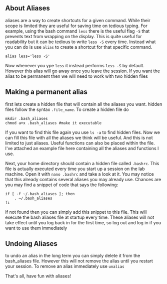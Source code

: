## About Aliases  
aliases are a way to create shortcuts for a given command. While their scope is limited they are useful for saving time on tedious typing. For example, using the bash command `less` there is the useful flag `-S` that prevents text from wrapping on the display. This is quite useful for readability but it can be tedious to write `less -S` every time. Instead what you can do is use `alias` to create a shortcut for that specific command.
```
alias less='less -S'
```
Now whenever you ype `less` it instead performs `less -S` by default. However this alias will go away once you leave the session. If you want the alias to be permanent then we will need to work with two hidden files

## Making a permanent alias
first lets create a hidden file that will contain all the aliases you want. hidden files follow the syntax `.file_name`. To create a hidden file do 
```
mkdir .bash_aliases
chmod a+x .bash_aliases #make it executable
```
If you want to find this file again you use `ls -a` to find hidden files. Now we can fill this file with all the aliases we think will be useful. And this is not limited to just aliases. Useful functions can also be placed within the file. I've attached an example file here containing all the aliases and functions I use.

Next, your home directory should contain a hidden file called `.bashrc`. This file is actually executed every time you start up a session on the lab machine. Open it with `nano .bashrc` and take a look at it. You may notice that this already contains several aliases you may already use. Chances are you may find a snippet of code that says the following:
```
if [ -f ~/.bash_aliases ]; then
    . ~/.bash_aliases
fi
```
If not found then you can simply add this snippet to this file. This will execute the bash aliases file at startup every time. These aliases will not take effect until you log back in for the first time, so log out and log in if you want to use them immediately

## Undoing Aliases
to undo an alias in the long term you can simply delete it from the bash_aliases file. However this will not remove the alias until you restart your session. To remove an alias immediately use `unalias`

That's all, have fun with aliases!
